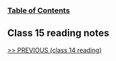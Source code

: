 
### [Table of Contents](https://wondwosentsige.github.io/code-201-reading-notes/Home)

## Class 15 reading notes



























[>> PREVIOUS (class 14 reading)](https://wondwosentsige.github.io/code-201-reading-notes/class-14)


